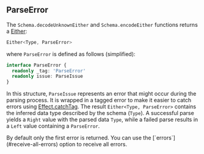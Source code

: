## ParseError

The `Schema.decodeUnknownEither` and `Schema.encodeEither` functions returns a [Either](/docs/data-types/either/):

```ts showLineNumbers=false
Either<Type, ParseError>
```

where `ParseError` is defined as follows (simplified):

```ts showLineNumbers=false
interface ParseError {
  readonly _tag: 'ParseError'
  readonly issue: ParseIssue
}
```

In this structure, `ParseIssue` represents an error that might occur during the parsing process.
It is wrapped in a tagged error to make it easier to catch errors using [Effect.catchTag](/docs/error-management/expected-errors/#catchtag).
The result `Either<Type, ParseError>` contains the inferred data type described by the schema (`Type`).
A successful parse yields a `Right` value with the parsed data `Type`, while a failed parse results in a `Left` value containing a `ParseError`.

<Aside type="tip" title="Returning All Errors">
  By default only the first error is returned. You can use the
  [`errors`](#receive-all-errors) option to receive all errors.
</Aside>
